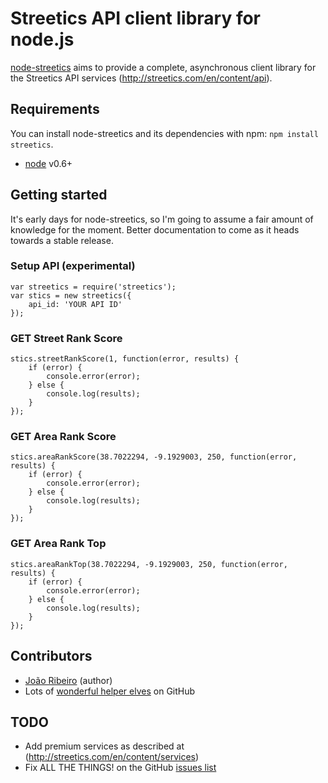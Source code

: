 Streetics API client library for node.js
======================================

[node-streetics](https://github.com/JonnyBGod/node-streetics) aims to provide a complete, asynchronous client library for the Streetics API services (http://streetics.com/en/content/api).

## Requirements

You can install node-streetics and its dependencies with npm: `npm install streetics`.

- [node](http://nodejs.org/) v0.6+

## Getting started

It's early days for node-streetics, so I'm going to assume a fair amount of knowledge for the moment. Better documentation to come as it heads towards a stable release.

### Setup API (experimental)

	var streetics = require('streetics');
	var stics = new streetics({
		api_id: 'YOUR API ID'
	});


### GET Street Rank Score

	stics.streetRankScore(1, function(error, results) {
	    if (error) {
	        console.error(error);
	    } else {
	        console.log(results);
	    }
	});

### GET Area Rank Score

	stics.areaRankScore(38.7022294, -9.1929003, 250, function(error, results) {
	    if (error) {
	        console.error(error);
	    } else {
	        console.log(results);
	    }
	});

### GET Area Rank Top

	stics.areaRankTop(38.7022294, -9.1929003, 250, function(error, results) {
	    if (error) {
	        console.error(error);
	    } else {
	        console.log(results);
	    }
	});


## Contributors

- [João Ribeiro](https://github.com/JonnyBGod) (author)
- Lots of [wonderful helper elves](https://github.com/JonnyBGod/node-streetics/contributors) on GitHub

## TODO

- Add premium services as described at (http://streetics.com/en/content/services)
- Fix ALL THE THINGS! on the GitHub [issues list](https://github.com/JonnyBGod/node-streetics/issues)